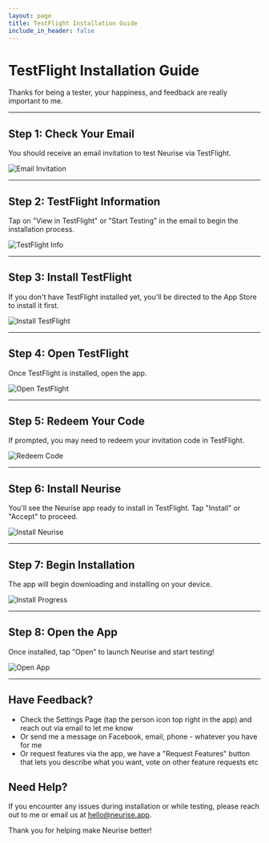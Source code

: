 ```yaml
---
layout: page
title: TestFlight Installation Guide
include_in_header: false
---
```


# TestFlight Installation Guide

Thanks for being a tester, your happiness, and feedback are really important to me.

---

## Step 1: Check Your Email

You should receive an email invitation to test Neurise via TestFlight.

![Email Invitation](/assets/testflight/1-email.png)

---

## Step 2: TestFlight Information

Tap on "View in TestFlight" or "Start Testing" in the email to begin the installation process.

![TestFlight Info](/assets/testflight/2-testflight-info.png)

---

## Step 3: Install TestFlight

If you don't have TestFlight installed yet, you'll be directed to the App Store to install it first.

![Install TestFlight](/assets/testflight/3-install-testflight.png)

---

## Step 4: Open TestFlight

Once TestFlight is installed, open the app.

![Open TestFlight](/assets/testflight/4-open-testflight.png)

---

## Step 5: Redeem Your Code

If prompted, you may need to redeem your invitation code in TestFlight.

![Redeem Code](/assets/testflight/5-redeem-code.png)

---

## Step 6: Install Neurise

You'll see the Neurise app ready to install in TestFlight. Tap "Install" or "Accept" to proceed.

![Install Neurise](/assets/testflight/6-install-open-neurise.png)

---

## Step 7: Begin Installation

The app will begin downloading and installing on your device.

![Install Progress](/assets/testflight/7-install.png)

---

## Step 8: Open the App

Once installed, tap "Open" to launch Neurise and start testing!

![Open App](/assets/testflight/8-open.png)

---

## Have Feedback?
* Check the Settings Page (tap the person icon top right in the app) and reach out via email to let me know
* Or send me a message on Facebook, email, phone - whatever you have for me 
* Or request features via the app, we have a "Request Features" button that lets you describe what you want, vote on other feature requests etc

## Need Help?

If you encounter any issues during installation or while testing, please reach out to me or email us at [hello@neurise.app](mailto:hello+support@neurise.app).

Thank you for helping make Neurise better!
